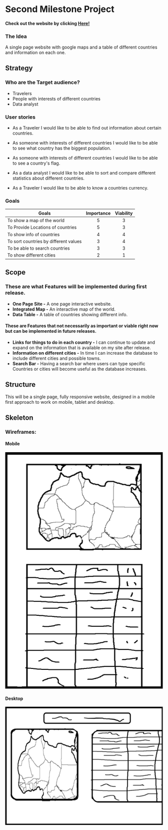 # Second Milestone Project

#### Check out the website by clicking <a target="_blank" href="https://garyfinlayson.github.io/second-milestone-project/">Here!</a>

### The Idea
A single page website with google maps and
a table of different countries and information on each one.

## Strategy
### Who are the Target audience?
- Travelers
- People with interests of different countries
- Data analyst

### User stories 

- As a Traveler <!-- User -->
I would like to be able to find out information about certain countries.

- As someone with interests of different countries
I would like to be able to see what country has the biggest population.

- As someone with interests of different countries
I would like to be able to see a country's flag.

- As a data analyst
I would like to be able to sort and compare different statistics about different countries.

- As a Traveler
I would like to be able to know a countries currency.

### Goals
| Goals                           | Importance    | Viability  |
| ------------------------------- |:-------------:| :---------:|
| To show a map of the world      |       5       |      3     |
| To Provide Locations of countries|      5       |      3     |
| To show info of countries        |      4       |      4     |
| To sort countries by different values |  3       |      4     |
| To be able to search countries    |      3       |      3     |
| To show different cities          |      2       |      1     |

## Scope
### These are what Features will be implemented during first release.
- **One Page Site -** A one page interactive website.  
- **Integrated Map -** An interactive map of the world.
- **Data Table -** A table of countries showing different info.

#### These are Features that not necessarily as important or viable right now but can be implemented in future releases.
- **Links for things to do in each country -** I can continue to update and expand on the information that is available on my site after release.
- **Information on different cities -** In time I can increase the database to include different cities and possible towns.
- **Search Bar -** Having a search bar where users can type specific Countries or cities will become useful as the database increases.

## Structure
This will be a single page, fully responsive website, designed in a mobile first approach to work on mobile, tablet and desktop.

## Skeleton
### Wireframes:

#### Mobile
![Mobile](https://raw.githubusercontent.com/GaryFinlayson/second-milestone-project/master/assets/wire_frames/mobile%20view.png)

#### Desktop
![Desktop](https://raw.githubusercontent.com/GaryFinlayson/second-milestone-project/master/assets/wire_frames/desktop%20view.png)